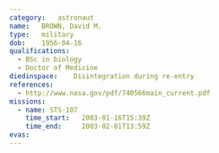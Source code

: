```yaml
---
category:	astronaut
name:	BROWN, David M.
type:	military
dob:	1956-04-16
qualifications:
  - BSc in biology
  - Doctor of Medicine
diedinspace:	Disintegration during re-entry
references:
  - http://www.nasa.gov/pdf/740566main_current.pdf
missions:
  - name: STS-107
    time_start:   2003-01-16T15:39Z
    time_end:     2003-02-01T13:59Z
evas:
---
```

